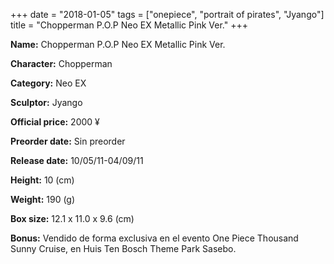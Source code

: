 +++
date = "2018-01-05"
tags = ["onepiece", "portrait of pirates", "Jyango"]
title = "Chopperman P.O.P Neo EX Metallic Pink Ver."
+++

**Name:** Chopperman P.O.P Neo EX Metallic Pink Ver.

**Character:** Chopperman

**Category:** Neo EX 

**Sculptor:** Jyango

**Official price:** 2000 ¥

**Preorder date:** Sin preorder

**Release date:** 10/05/11-04/09/11

**Height:** 10 (cm)

**Weight:** 190 (g)

**Box size:** 12.1 x 11.0 x 9.6 (cm)

**Bonus:** Vendido de forma exclusiva en el evento One Piece Thousand Sunny Cruise, en Huis Ten Bosch Theme Park Sasebo.
